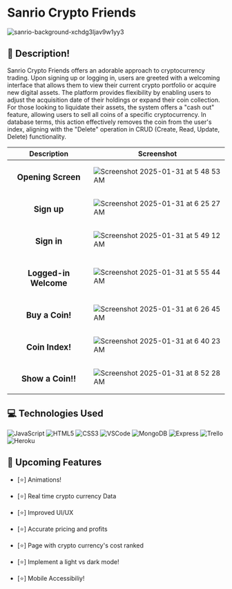 # Sanrio Crypto Friends
![sanrio-background-xchdg3ljav9w1yy3](https://github.com/user-attachments/assets/ed34a0ad-826e-4cef-a35f-14a7469f8339)

## 📝 Description!
Sanrio Crypto Friends offers an adorable approach to cryptocurrency trading. Upon signing up or logging in, users are greeted with a welcoming interface that allows them to view their current crypto portfolio or acquire new digital assets. The platform provides flexibility by enabling users to adjust the acquisition date of their holdings or expand their coin collection. For those looking to liquidate their assets, the system offers a "cash out" feature, allowing users to sell all coins of a specific cryptocurrency. In database terms, this action effectively removes the coin from the user's index, aligning with the "Delete" operation in CRUD (Create, Read, Update, Delete) functionality.

Description | Screenshot | 
  |:-------------:| -----------|
  |<h3>Opening Screen</h3>|![Screenshot 2025-01-31 at 5 48 53 AM](https://github.com/user-attachments/assets/41a31a52-7f3d-45a0-8851-315bc168eb93")
  |<h3>Sign up</h3>|![Screenshot 2025-01-31 at 6 25 27 AM](https://github.com/user-attachments/assets/2aed359f-2a27-4b6f-893b-fcb2221cf5fb)
  |<h3>Sign in</h3>|![Screenshot 2025-01-31 at 5 49 12 AM](https://github.com/user-attachments/assets/18034450-1e8e-43ee-8711-d5afefa8ae7a)
  |<h3>Logged-in Welcome</h3>|![Screenshot 2025-01-31 at 5 55 44 AM](https://github.com/user-attachments/assets/54a9844a-b796-43a2-923c-ed220dc410bd)|
  |<h3>Buy a Coin!</h3>|![Screenshot 2025-01-31 at 6 26 45 AM](https://github.com/user-attachments/assets/a576cb8a-a228-43d8-b8be-7233545c996c)
  |<h3>Coin Index!</h3>|![Screenshot 2025-01-31 at 6 40 23 AM](https://github.com/user-attachments/assets/8d2f18a5-dff7-49b8-a626-10c72ccdfb0e)
  |<h3>Show a Coin!!</h3>|![Screenshot 2025-01-31 at 8 52 28 AM](https://github.com/user-attachments/assets/82e9080f-41ec-48a9-bac6-f8b54a737b61)
  

 ## :computer: Technologies Used

  ![JavaScript](https://img.shields.io/badge/-JavaScript-05122A?style=flat&logo=javascript)
  ![HTML5](https://img.shields.io/badge/-HTML5-05122A?style=flat&logo=html5)
  ![CSS3](https://img.shields.io/badge/-CSS-05122A?style=flat&logo=css3)
  ![VSCode](https://img.shields.io/badge/-VS_Code-05122A?style=flat&logo=visualstudio)
  ![MongoDB](https://img.shields.io/badge/-MongoDB-05122A?style=flat&logo=mongodb)
  ![Express](https://img.shields.io/badge/-Express-05122A?style=flat&logo=express)
  ![Trello](https://img.shields.io/badge/-Trello-05122A?style=flat&logo=trello)
 ![Heroku](https://img.shields.io/badge/-Heroku-05122A?style=flat&logo=heroku)

## :satellite: Upcoming Features

- [⭐] Animations!

- [⭐] Real time crypto currency Data
  
- [⭐] Improved UI/UX

- [⭐] Accurate pricing and profits
    
- [⭐] Page with crypto currency's cost ranked

- [⭐] Implement a light vs dark mode!

- [⭐] Mobile Accessibiliy!
  

 

